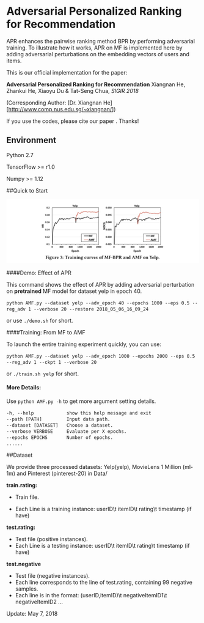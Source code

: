 # Adversarial Personalized Ranking for Recommendation

APR enhances the pairwise ranking method BPR by performing adversarial training. To illustrate how it works,  APR on MF is implemented here by adding adversarial perturbations on the embedding vectors of users and items.

This is our official implementation for the paper:

**Adversarial Personalized Ranking for Recommendation**  Xiangnan He, Zhankui He, Xiaoyu Du & Tat-Seng Chua, *SIGIR 2018*  

(Corresponding Author: [Dr. Xiangnan He][http://www.comp.nus.edu.sg/~xiangnan/])

If you use the codes, please cite our paper . Thanks!

## Environment

Python 2.7

TensorFlow >= r1.0

Numpy >= 1.12

##Quick to Start

![figure](figure/figure.jpg)

####Demo:  Effect of APR

This command shows the effect of APR by adding adversarial perturbation on **pretrained** MF model for dataset yelp in epoch 40.  

```shell
python AMF.py --dataset yelp --adv_epoch 40 --epochs 1000 --eps 0.5 --reg_adv 1 --verbose 20 --restore 2018_05_06_16_09_24
```

or use  `./demo.sh` for short.

####Training: From MF to AMF

To launch the entire training experiment quickly, you can use:

```shell
python AMF.py --dataset yelp --adv_epoch 1000 --epochs 2000 --eps 0.5 --reg_adv 1 --ckpt 1 --verbose 20
```

or `./train.sh yelp`  for short.  

#### More Details:

Use `python AMF.py -h`  to get more argument setting details.

```shell
-h, --help            show this help message and exit
--path [PATH]         Input data path.
--dataset [DATASET]   Choose a dataset.
--verbose VERBOSE     Evaluate per X epochs.
--epochs EPOCHS       Number of epochs.
......
```

##Dataset

We provide three processed datasets:  Yelp(yelp), MovieLens 1 Million (ml-1m) and Pinterest (pinterest-20) in Data/

**train.rating:**

- Train file.


- Each Line is a training instance: userID\t itemID\t rating\t timestamp (if have)

**test.rating:**

- Test file (positive instances).
- Each Line is a testing instance: userID\t itemID\t rating\t timestamp (if have)

**test.negative**

- Test file (negative instances).
- Each line corresponds to the line of test.rating, containing 99 negative samples.
- Each line is in the format: (userID,itemID)\t negativeItemID1\t negativeItemID2 ...

Update: May 7, 2018